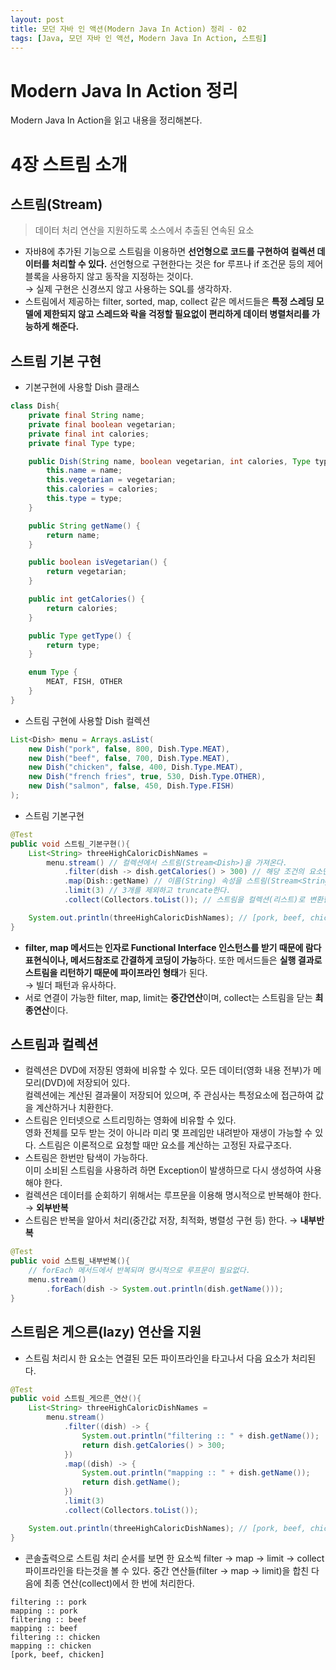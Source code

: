 ```yaml
---
layout: post
title: 모던 자바 인 액션(Modern Java In Action) 정리 - 02
tags: [Java, 모던 자바 인 액션, Modern Java In Action, 스트림]
---
```


# Modern Java In Action 정리
Modern Java In Action을 읽고 내용을 정리해본다.

# 4장 스트림 소개
## 스트림(Stream)
> 데이터 처리 연산을 지원하도록 소스에서 추출된 연속된 요소
- 자바8에 추가된 기능으로 스트림을 이용하면 **선언형으로 코드를 구현하여 컬렉션 데이터를 처리할 수 있다.**
선언형으로 구현한다는 것은 for 루프나 if 조건문 등의 제어 블록을 사용하지 않고 동작을 지정하는 것이다.  
  → 실제 구현은 신경쓰지 않고 사용하는 SQL를 생각하자.
- 스트림에서 제공하는 filter, sorted, map, collect 같은 메서드들은 **특정 스레딩 모델에 제한되지 않고 스레드와 락을 걱정할 필요없이 편리하게 데이터 병렬처리를 가능하게 해준다.**

## 스트림 기본 구현

- 기본구현에 사용할 Dish 클래스
```java
class Dish{
    private final String name;
    private final boolean vegetarian;
    private final int calories;
    private final Type type;

    public Dish(String name, boolean vegetarian, int calories, Type type) {
        this.name = name;
        this.vegetarian = vegetarian;
        this.calories = calories;
        this.type = type;
    }

    public String getName() {
        return name;
    }

    public boolean isVegetarian() {
        return vegetarian;
    }

    public int getCalories() {
        return calories;
    }

    public Type getType() {
        return type;
    }

    enum Type {
        MEAT, FISH, OTHER
    }
}
```

- 스트림 구현에 사용할 Dish 컬렉션
```java
List<Dish> menu = Arrays.asList(
    new Dish("pork", false, 800, Dish.Type.MEAT),
    new Dish("beef", false, 700, Dish.Type.MEAT),
    new Dish("chicken", false, 400, Dish.Type.MEAT),
    new Dish("french fries", true, 530, Dish.Type.OTHER),
    new Dish("salmon", false, 450, Dish.Type.FISH)
);
```

- 스트림 기본구현
```java
@Test
public void 스트림_기본구현(){
    List<String> threeHighCaloricDishNames =
        menu.stream() // 컬렉션에서 스트림(Stream<Dish>)을 가져온다.
            .filter(dish -> dish.getCalories() > 300) // 해당 조건의 요소만 추출한다.
            .map(Dish::getName) // 이름(String) 속성을 스트림(Stream<String)으로 가져온다.
            .limit(3) // 3개를 제외하고 truncate한다.
            .collect(Collectors.toList()); // 스트림을 컬렉션(리스트)로 변환한다.

    System.out.println(threeHighCaloricDishNames); // [pork, beef, chicken]
}
```
- **filter, map 메서드는 인자로 Functional Interface 인스턴스를 받기 때문에 람다표현식이나, 메서드참조로 간결하게 코딩이 가능**하다. 또한 메서드들은 **실행 결과로 스트림을 리턴하기 때문에 파이프라인 형태**가 된다.  
  → 빌더 패턴과 유사하다.
- 서로 연결이 가능한 filter, map, limit는 **중간연산**이며, collect는 스트림을 닫는 **최종연산**이다.

## 스트림과 컬렉션
- 컬렉션은 DVD에 저장된 영화에 비유할 수 있다. 모든 데이터(영화 내용 전부)가 메모리(DVD)에 저장되어 있다.  
  컬렉션에는 계산된 결과물이 저장되어 있으며, 주 관심사는 특정요소에 접근하여 값을 계산하거나 치환한다.
- 스트림은 인터넷으로 스트리밍하는 영화에 비유할 수 있다.  
  영화 전체를 모두 받는 것이 아니라 미리 몇 프레임만 내려받아 재생이 가능할 수 있다. 스트림은 이론적으로 요청할 때만 요소를 계산하는 고정된 자료구조다.
- 스트림은 한번만 탐색이 가능하다.  
  이미 소비된 스트림을 사용하려 하면 Exception이 발생하므로 다시 생성하여 사용해야 한다.
- 컬렉션은 데이터를 순회하기 위해서는 루프문을 이용해 명시적으로 반복해야 한다. → **외부반복**
- 스트림은 반복을 알아서 처리(중간값 저장, 최적화, 병렬성 구현 등) 한다. → **내부반복**
```java
@Test
public void 스트림_내부반복(){
    // forEach 메서드에서 반복되며 명시적으로 루프문이 필요없다.
    menu.stream()
        .forEach(dish -> System.out.println(dish.getName()));
}
```

## 스트림은 게으른(lazy) 연산을 지원
- 스트림 처리시 한 요소는 연결된 모든 파이프라인을 타고나서 다음 요소가 처리된다.
```java
@Test
public void 스트림_게으른_연산(){
    List<String> threeHighCaloricDishNames =
        menu.stream()
            .filter((dish) -> {
                System.out.println("filtering :: " + dish.getName());
                return dish.getCalories() > 300;
            })
            .map((dish) -> {
                System.out.println("mapping :: " + dish.getName());
                return dish.getName();
            })
            .limit(3)
            .collect(Collectors.toList());

    System.out.println(threeHighCaloricDishNames); // [pork, beef, chicken]
}
```
- 콘솔출력으로 스트림 처리 순서를 보면 한 요소씩 filter → map → limit → collect 파이프라인을 타는것을 볼 수 있다. 중간 연산들(filter → map → limit)을 합친 다음에 최종 연산(collect)에서 한 번에 처리한다.
```text
filtering :: pork
mapping :: pork
filtering :: beef
mapping :: beef
filtering :: chicken
mapping :: chicken
[pork, beef, chicken]
```